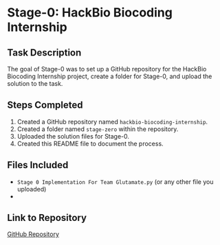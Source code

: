 # Stage-0: HackBio Biocoding Internship

## Task Description

The goal of Stage-0 was to set up a GitHub repository for the HackBio Biocoding Internship project, create a folder for Stage-0, and upload the solution to the task.

## Steps Completed

1. Created a GitHub repository named `hackbio-biocoding-internship`.
2. Created a folder named `stage-zero` within the repository.
3. Uploaded the solution files for Stage-0.
4. Created this README file to document the process.

## Files Included

- `Stage 0 Implementation For Team Glutamate.py` (or any other file you uploaded)
-

## Link to Repository

[GitHub Repository](https://github.com/your-username/hackbio-biocoding-internship)
